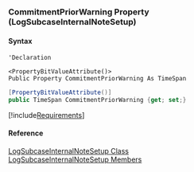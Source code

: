 ﻿### CommitmentPriorWarning Property (LogSubcaseInternalNoteSetup)

#### Syntax

```vbnet
'Declaration

<PropertyBitValueAttribute()>
Public Property CommitmentPriorWarning As TimeSpan
```

```csharp
[PropertyBitValueAttribute()]
public TimeSpan CommitmentPriorWarning {get; set;}
```

[!include[Requirements](../partials/requirements.md)]

#### Reference

[LogSubcaseInternalNoteSetup Class](FChoice.Toolkits.Clarify~FChoice.Toolkits.Clarify.Support.LogSubcaseInternalNoteSetup.md)  
[LogSubcaseInternalNoteSetup Members](FChoice.Toolkits.Clarify~FChoice.Toolkits.Clarify.Support.LogSubcaseInternalNoteSetup_members.md)